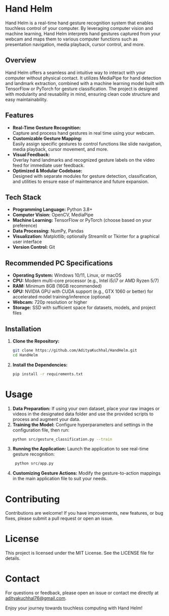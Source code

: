 # Hand Helm

Hand Helm is a real-time hand gesture recognition system that enables touchless control of your computer. By leveraging computer vision and machine learning, Hand Helm interprets hand gestures captured from your webcam and maps them to various computer functions such as presentation navigation, media playback, cursor control, and more.

## Overview

Hand Helm offers a seamless and intuitive way to interact with your computer without physical contact. It utilizes MediaPipe for hand detection and landmark extraction, combined with a machine learning model built with TensorFlow or PyTorch for gesture classification. The project is designed with modularity and reusability in mind, ensuring clean code structure and easy maintainability.

## Features

- **Real-Time Gesture Recognition:**  
  Capture and process hand gestures in real time using your webcam.
- **Customizable Gesture Mapping:**  
  Easily assign specific gestures to control functions like slide navigation, media playback, cursor movement, and more.
- **Visual Feedback:**  
  Overlay hand landmarks and recognized gesture labels on the video feed for immediate user feedback.
- **Optimized & Modular Codebase:**  
  Designed with separate modules for gesture detection, classification, and utilities to ensure ease of maintenance and future expansion.

## Tech Stack

- **Programming Language:** Python 3.8+
- **Computer Vision:** OpenCV, MediaPipe
- **Machine Learning:** TensorFlow or PyTorch (choose based on your preference)
- **Data Processing:** NumPy, Pandas
- **Visualization:** Matplotlib; optionally Streamlit or Tkinter for a graphical user interface
- **Version Control:** Git

## Recommended PC Specifications

- **Operating System:** Windows 10/11, Linux, or macOS
- **CPU:** Modern multi-core processor (e.g., Intel i5/i7 or AMD Ryzen 5/7)
- **RAM:** Minimum 8GB (16GB recommended)
- **GPU:** NVIDIA GPU with CUDA support (e.g., GTX 1060 or better) for accelerated model training/inference (optional)
- **Webcam:** 720p resolution or higher
- **Storage:** SSD with sufficient space for datasets, models, and project files

## Installation

1. **Clone the Repository:**
   ```bash
   git clone https://github.com/AdityaKuchhal/HandHelm.git
   cd HandHelm
   ```
2. **Install the Dependencies:**
   ```bash
   pip install -r requirements.txt
   ```

# Usage

1. **Data Preparation:**
   If using your own dataset, place your raw images or videos in the designated data folder and use the provided scripts to process and augment your data.
2. **Training the Model:**
   Configure hyperparameters and settings in the configuration file, then run:
   ```bash
   python src/gesture_classification.py --train
   ```
3. **Running the Application:**
   Launch the application to see real-time gesture recognition:
   ```bash
    python src/app.py
   ```
4. **Customizing Gesture Actions:**
   Modify the gesture-to-action mappings in the main application file to suit your needs.

# Contributing

Contributions are welcome! If you have improvements, new features, or bug fixes, please submit a pull request or open an issue.

# License

This project is licensed under the MIT License. See the LICENSE file for details.

# Contact

For questions or feedback, please open an issue or contact me directly at adityakuchhal76@gmail.com.

Enjoy your journey towards touchless computing with Hand Helm!
